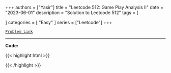 
+++
authors = ["Yasir"]
title = "Leetcode 512: Game Play Analysis II"
date = "2023-06-01"
description = "Solution to Leetcode 512"
tags = [
    
]
categories = [
    "Easy"
]
series = ["Leetcode"]
+++



[`Problem Link`](https://leetcode.com/problems/game-play-analysis-ii/description/)

---

**Code:**

{{< highlight html >}}

{{< /highlight >}}

